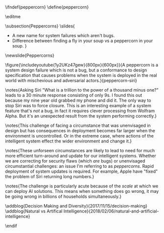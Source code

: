 \ifndef{peppercorn}
\define{peppercorn}

\editme

\subsection{Peppercorns}
\slides{
* A new name for system failures which aren't bugs.
* Difference between finding a fly in your soup vs a peppercorn in your soup. 
}

\newslide{Peppercorns}

\figure{\includeyoutube{1y2UKz47gew}{800px}{600px}}{A peppercorn is a system design failure which is not a bug, but a conformance to design specification that causes problems when the system is deployed in the real world with mischevious and adversarial actors.}{peppercorn-siri}

\notes{Asking Siri "What is a trillion to the power of a thousand minus one?" leads to a 30 minute response consisting of only 9s. I found this out because my nine year old grabbed my phone and did it. The only way to stop Siri was to force closure. This is an interesting example of a system feature that's *not* a bug, in fact it requires clever processing from Wolfram Alpha. But it's an unexpected result from the system performing correctly.}

\notes{This challenge of facing a circumstance that was unenvisaged in design but has consequences in deployment becomes far larger when the environment is uncontrolled. Or in the extreme case, where actions of the intelligent system effect the wider environment and change it.}

\notes{These unforseen circumstances are likely to lead to need for much more efficient turn-around and update for our intelligent systems. Whether we are correcting for security flaws (which *are* bugs) or unenvisaged circumstantial challenges: an issue I'm referring to as *peppercorns*. Rapid deployment of system updates is required. For example, Apple have "fixed" the problem of Siri returning long numbers.}

\notes{The challenge is particularly acute because of the *scale* at which we can deploy AI solutions. This means when something does go wrong, it may be going wrong in billions of households simultaneously.}


\addblog{Decision Making and Diversity}{2017/11/15/decision-making}
\addblog{Natural vs Artifical Intelligence}{2018/02/06/natural-and-artificial-intelligence}

\endif
